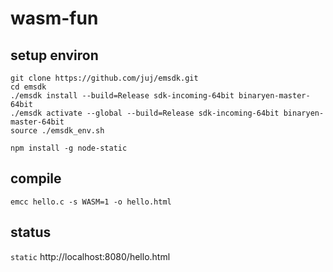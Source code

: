 # wasm-fun

## setup environ
```
git clone https://github.com/juj/emsdk.git
cd emsdk
./emsdk install --build=Release sdk-incoming-64bit binaryen-master-64bit
./emsdk activate --global --build=Release sdk-incoming-64bit binaryen-master-64bit
source ./emsdk_env.sh

npm install -g node-static
```
## compile
`emcc hello.c -s WASM=1 -o hello.html`

## status
`static`
http://localhost:8080/hello.html
